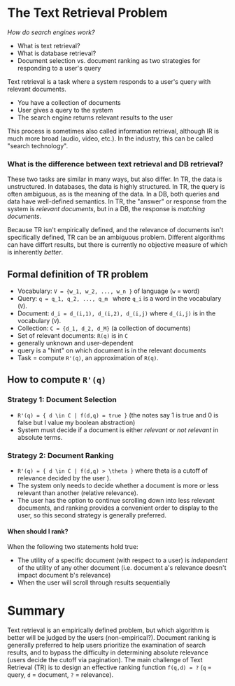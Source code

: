 # The Text Retrieval Problem
_How do search engines work?_

* What is text retrieval?
* What is database retrieval?
* Document selection vs. document ranking as two strategies for responding to a user's query

Text retrieval is a task where a system responds to a user's query with relevant documents. 

* You have a collection of documents
* User gives a query to the system
* The search engine returns relevant results to the user

This process is sometimes also called information retrieval, although IR is much more broad (audio, video, etc.). In the industry, this can be called "search technology". 

### What is the difference between text retrieval and DB retrieval?

These two tasks are similar in many ways, but also differ. In TR, the data is unstructured. In databases, the data is highly structured. In TR, the query is often ambiguous, as is the meaning of the data. In a DB, both queries and data have well-defined semantics. In TR, the "answer" or response from the system is _relevant documents_, but in a DB, the response is _matching documents_. 

Because TR isn't empirically defined, and the relevance of documents isn't specifically defined, TR can be an ambiguous problem. Different algorithms can have differt results, but there is currently no objective measure of which is inherently _better_. 

## Formal definition of TR problem
* Vocabulary: `V = {w_1, w_2, ..., w_n }` of language (`w` = word)
* Query: `q = q_1, q_2, ..., q_m ` where `q_i` is a word in the vocabulary (`V`).
* Document: `d_i = d_(i,1), d_(i,2), d_(i,j)` where `d_(i,j)` is in the vocabulary (`V`).
* Collection: `C = {d_1, d_2, d_M}` (a collection of documents)
* Set of relevant documents: `R(q)` is in `C`
 * generally unknown and user-dependent
 * query is a "hint" on which document is in the relevant documents
* Task = compute `R'(q)`, an approximation of `R(q)`.

## How to compute `R'(q)`
### Strategy 1: Document Selection
* `R'(q) = { d \in C | f(d,q) = true }` (the notes say 1 is true and 0 is false but I value my boolean abstraction)
* System must decide if a document is either _relevant_ or _not relevant_ in absolute terms.
### Strategy 2: Document Ranking
* `R'(q) = { d \in C | f(d,q) > \theta }`  where theta is a cutoff of relevance decided by the user ).
* The system only needs to decide whether a document is more or less relevant than another (relative relevance). 
* The user has the option to continue scrolling down into less relevant documents, and ranking provides a convenient order to display to the user, so this second strategy is generally preferred. 

#### When should I rank?
When the following two statements hold true:
* The utility of a specific document (with respect to a user) is _independent_ of the utility of any other document (i.e. document a's relevance doesn't impact document b's relevance)
* When the user will scroll through results sequentially

# Summary
Text retrieval is an empirically defined problem, but which algorithm is better will be judged by the users (non-empirical?). Document ranking is generally preferred to help users prioritize the examination of search results, and to bypass the difficulty in determining absolute relevance (users decide the cutoff via pagination). The main challenge of Text Retrieval (TR) is to design an effective ranking function `f(q,d) = ?` (`q` = query, `d` = document, `?` = relevance).

